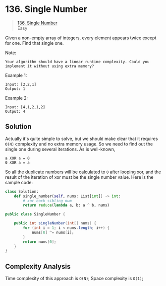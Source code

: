 # 136. Single Number

> [136. Single Number](https://leetcode.com/problems/single-number/solution/)<br>
> Easy

Given a non-empty array of integers, every element appears twice except for one. Find that single one.

Note:

```
Your algorithm should have a linear runtime complexity. Could you implement it without using extra memory?
```

Example 1:

```
Input: [2,2,1]
Output: 1
```

Example 2:

```
Input: [4,1,2,1,2]
Output: 4
```

## Solution

Actually it's quite simple to solve, but we should make clear that it requires `O(N)` complexity and no extra memory usage. So we need to find out the single one during several iterations.
As is well-known,

```
a XOR a = 0
0 XOR a = a
```

So all the duplicate numbers will be calculated to `0` after looping xor, and the result of the iteration of xor must be the single number value.
Here is the sample code:

```python
class Solution:
    def single_number(self, nums: List[int]) -> int:
        # xor each sibling num
        return reduce(lambda a, b: a ^ b, nums)
```

```java
public class SingleNumber {

    public int singleNumber(int[] nums) {
        for (int i = 1; i < nums.length; i++) {
            nums[0] ^= nums[i];
        }
        return nums[0];
    }
}
```

## Complexity Analysis

Time complexity of this approach is `O(N)`;
Space complexity is `O(1)`;
